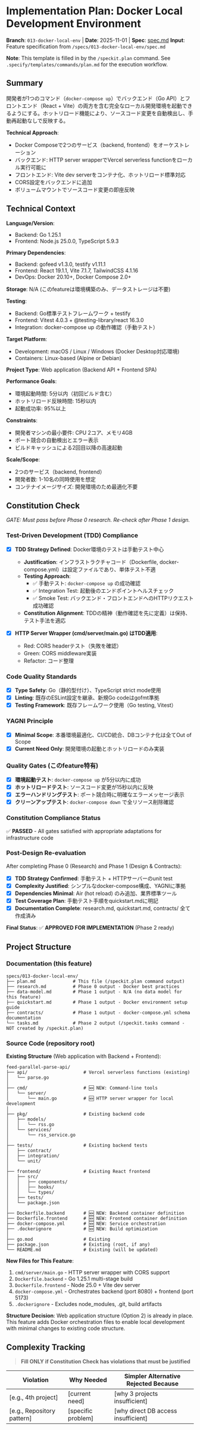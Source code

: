 # Implementation Plan: Docker Local Development Environment

**Branch**: `013-docker-local-env` | **Date**: 2025-11-01 | **Spec**: [spec.md](spec.md)
**Input**: Feature specification from `/specs/013-docker-local-env/spec.md`

**Note**: This template is filled in by the `/speckit.plan` command. See `.specify/templates/commands/plan.md` for the execution workflow.

## Summary

開発者が1つのコマンド（`docker-compose up`）でバックエンド（Go API）とフロントエンド（React + Vite）の両方を含む完全なローカル開発環境を起動できるようにする。ホットリロード機能により、ソースコード変更を自動検出し、手動再起動なしで反映する。

**Technical Approach**:
- Docker Composeで2つのサービス（backend, frontend）をオーケストレーション
- バックエンド: HTTP server wrapperでVercel serverless functionをローカル実行可能に
- フロントエンド: Vite dev serverをコンテナ化、ホットリロード標準対応
- CORS設定をバックエンドに追加
- ボリュームマウントでソースコード変更の即座反映

## Technical Context

**Language/Version**:
- Backend: Go 1.25.1
- Frontend: Node.js 25.0.0, TypeScript 5.9.3

**Primary Dependencies**:
- Backend: gofeed v1.3.0, testify v1.11.1
- Frontend: React 19.1.1, Vite 7.1.7, TailwindCSS 4.1.16
- DevOps: Docker 20.10+, Docker Compose 2.0+

**Storage**: N/A (このfeatureは環境構築のみ、データストレージは不要)

**Testing**:
- Backend: Go標準テストフレームワーク + testify
- Frontend: Vitest 4.0.3 + @testing-library/react 16.3.0
- Integration: docker-compose up の動作確認（手動テスト）

**Target Platform**:
- Development: macOS / Linux / Windows (Docker Desktop対応環境)
- Containers: Linux-based (Alpine or Debian)

**Project Type**: Web application (Backend API + Frontend SPA)

**Performance Goals**:
- 環境起動時間: 5分以内（初回ビルド含む）
- ホットリロード反映時間: 15秒以内
- 起動成功率: 95%以上

**Constraints**:
- 開発者マシンの最小要件: CPU 2コア、メモリ4GB
- ポート競合の自動検出とエラー表示
- ビルドキャッシュによる2回目以降の高速起動

**Scale/Scope**:
- 2つのサービス（backend, frontend）
- 開発者数: 1-10名の同時使用を想定
- コンテナイメージサイズ: 開発環境のため最適化不要

## Constitution Check

*GATE: Must pass before Phase 0 research. Re-check after Phase 1 design.*

### Test-Driven Development (TDD) Compliance

- [x] **TDD Strategy Defined**: Docker環境のテストは手動テスト中心
  - **Justification**: インフラストラクチャコード（Dockerfile, docker-compose.yml）は設定ファイルであり、単体テスト不適
  - **Testing Approach**:
    - ✅ 手動テスト: `docker-compose up` の成功確認
    - ✅ Integration Test: 起動後のエンドポイントヘルスチェック
    - ✅ Smoke Test: バックエンド・フロントエンドへのHTTPリクエスト成功確認
  - **Constitution Alignment**: TDDの精神（動作確認を先に定義）は保持、テスト手法を適応

- [x] **HTTP Server Wrapper (cmd/server/main.go) はTDD適用**:
  - Red: CORS headerテスト（失敗を確認）
  - Green: CORS middleware実装
  - Refactor: コード整理

### Code Quality Standards

- [x] **Type Safety**: Go（静的型付け）、TypeScript strict mode使用
- [x] **Linting**: 既存のESLint設定を継承、新規Go codeはgofmt準拠
- [x] **Testing Framework**: 既存フレームワーク使用（Go testing, Vitest）

### YAGNI Principle

- [x] **Minimal Scope**: 本番環境最適化、CI/CD統合、DBコンテナ化は全てOut of Scope
- [x] **Current Need Only**: 開発環境の起動とホットリロードのみ実装

### Quality Gates (このfeature特有)

- [x] **環境起動テスト**: `docker-compose up` が5分以内に成功
- [x] **ホットリロードテスト**: ソースコード変更が15秒以内に反映
- [x] **エラーハンドリングテスト**: ポート競合時に明確なエラーメッセージ表示
- [x] **クリーンアップテスト**: `docker-compose down` で全リソース削除確認

### Constitution Compliance Status

✅ **PASSED** - All gates satisfied with appropriate adaptations for infrastructure code

### Post-Design Re-evaluation

After completing Phase 0 (Research) and Phase 1 (Design & Contracts):

- [x] **TDD Strategy Confirmed**: 手動テスト + HTTPサーバーのunit test
- [x] **Complexity Justified**: シンプルなdocker-compose構成、YAGNIに準拠
- [x] **Dependencies Minimal**: Air (hot reload) のみ追加、業界標準ツール
- [x] **Test Coverage Plan**: 手動テスト手順をquickstart.mdに明記
- [x] **Documentation Complete**: research.md, quickstart.md, contracts/ 全て作成済み

**Final Status**: ✅ **APPROVED FOR IMPLEMENTATION** (Phase 2 ready)

## Project Structure

### Documentation (this feature)

```text
specs/013-docker-local-env/
├── plan.md              # This file (/speckit.plan command output)
├── research.md          # Phase 0 output - Docker best practices
├── data-model.md        # Phase 1 output - N/A (no data model for this feature)
├── quickstart.md        # Phase 1 output - Docker environment setup guide
├── contracts/           # Phase 1 output - docker-compose.yml schema documentation
└── tasks.md             # Phase 2 output (/speckit.tasks command - NOT created by /speckit.plan)
```

### Source Code (repository root)

**Existing Structure** (Web application with Backend + Frontend):

```text
feed-parallel-parse-api/
├── api/                     # Vercel serverless functions (existing)
│   └── parse.go
│
├── cmd/                     # 🆕 NEW: Command-line tools
│   └── server/
│       └── main.go          # 🆕 HTTP server wrapper for local development
│
├── pkg/                     # Existing backend code
│   ├── models/
│   │   └── rss.go
│   └── services/
│       └── rss_service.go
│
├── tests/                   # Existing backend tests
│   ├── contract/
│   ├── integration/
│   └── unit/
│
├── frontend/                # Existing React frontend
│   ├── src/
│   │   ├── components/
│   │   ├── hooks/
│   │   └── types/
│   ├── tests/
│   └── package.json
│
├── Dockerfile.backend       # 🆕 NEW: Backend container definition
├── Dockerfile.frontend      # 🆕 NEW: Frontend container definition
├── docker-compose.yml       # 🆕 NEW: Service orchestration
├── .dockerignore            # 🆕 NEW: Build optimization
│
├── go.mod                   # Existing
├── package.json             # Existing (root, if any)
└── README.md                # Existing (will be updated)
```

**New Files for This Feature**:
1. `cmd/server/main.go` - HTTP server wrapper with CORS support
2. `Dockerfile.backend` - Go 1.25.1 multi-stage build
3. `Dockerfile.frontend` - Node 25.0 + Vite dev server
4. `docker-compose.yml` - Orchestrates backend (port 8080) + frontend (port 5173)
5. `.dockerignore` - Excludes node_modules, .git, build artifacts

**Structure Decision**: Web application structure (Option 2) is already in place. This feature adds Docker orchestration files to enable local development with minimal changes to existing code structure.

## Complexity Tracking

> **Fill ONLY if Constitution Check has violations that must be justified**

| Violation | Why Needed | Simpler Alternative Rejected Because |
|-----------|------------|-------------------------------------|
| [e.g., 4th project] | [current need] | [why 3 projects insufficient] |
| [e.g., Repository pattern] | [specific problem] | [why direct DB access insufficient] |
